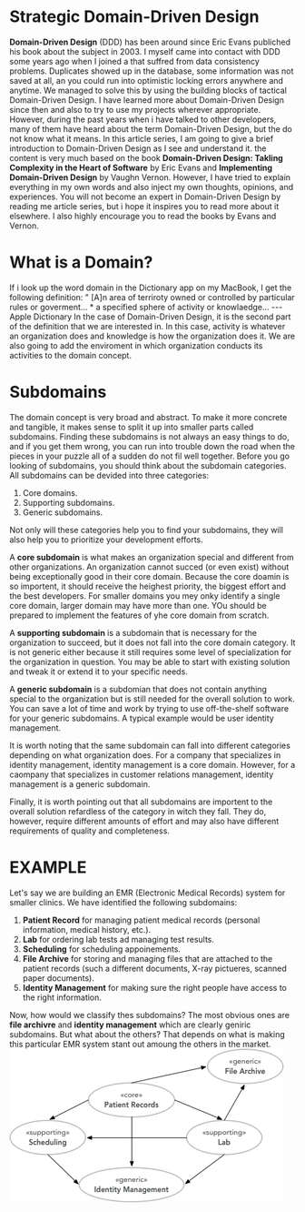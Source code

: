 # Strategic Domain-Driven Design
**Domain-Driven Design** (DDD) has been around since Eric Evans publiched his book about the subject in 2003. I myself came into contact with DDD some years ago when I joined a that suffred from data consistency problems. Duplicates showed up in the database, some information was not saved at all, an you could run into optimistic locking errors anywhere and anytime. We managed to solve this by using the building blocks of tactical Domain-Driven Design.
I have learned more about Domain-Driven Design since then and also to try to use my projects wherever appropriate. However, during the past years when i have talked to other developers, many of them have heard about the term Domain-Driven Design, but the do not know what it means. In this article series, I am going to give a brief introduction to Domain-Driven Design as I see and understand it. the content is very much based on the book **Domain-Driven Design: Takling Complexity in the Heart of Software** by Eric Evans and **Implementing Domain-Driven Design** by Vaughn Vernon. However, I have tried to explain everything in my own words and also inject my own thoughts, opinions, and experiences.
You will not become an expert in Domain-Driven Design by reading me article series, but i hope it inspires you to read more about it elsewhere. I also highly encourage you to read the books by Evans and Vernon.

# What is a Domain?
If i look up the word domain in the Dictionary app on my MacBook, I get the following definition:
" [A]n area of terriroty owned or controlled by particular rules or goverment...
    * a specified sphere of activity or knowlaedge...
--- Apple Dictionary
In the case of Domain-Driven Design, it is the second part of the definition that we are interested in. In this case, activity is whatever an organization does and knowledge is how the organization does it. We are also going to add the enviroment in which organization conducts its activities to the domain concept.

# Subdomains
The domain concept is very broad and abstract. To make it more concrete and tangible, it makes sense to split it up into smaller parts called subdomains. Finding these subdomains is not always an easy things to do, and if you get them wrong, you can run into trouble down the road when the pieces in your puzzle all of a sudden do not fil well together.
Before you go looking of subdomains, you should think about the subdomain categories. All subdomains can be devided into three categories:
1. Core domains.
2. Supporting subdomains.
3. Generic subdomains.

Not only will these categories help you to find your subdomains, they will also help you to prioritize your development efforts.

A **core subdomain** is what makes an organization special and different from other organizations. An organization cannot succed (or even exist) without being exceptionally good in their core domain. Because the core doamin is so importent, it should receive the heighest priority, the biggest effort and the best developers. For smaller domains you mey onky identify a single core domain, larger domain may have more than one. YOu should be prepared to implement the features of yhe core domain from scratch.

A **supporting subdomain** is a subdomain that is necessary for the organization to succeed, but it does not fall into the core domain category. It is not generic either because it still requires some level of specialization for the organization in question. You may be able to start with existing solution and tweak it or extend it to your specific needs.

A **generic subdomain** is a subdomian that does not contain anything special to the organization but is still needed for the overall solution to work. You can save a lot of time and work by trying to use off-the-shelf software for your generic subdomains. A typical example would be user identity management.

It is worth noting that the same subdomain can fall into different categories depending on what organization does. For a company that specializes in identity management, identity management is a core domain. However, for a caompany that specializes in customer relations management, identity management is a generic subdomain.

Finally, it is worth pointing out that all subdomains are importent to the overall solution refardless of the category in witch they fall. They do, however, require different amounts of effort and may also have different requirements of quality and completeness.

# EXAMPLE
Let's say we are building an EMR (Electronic Medical Records) system for smaller clinics. We have identified the following subdomains:
1. **Patient Record** for managing patient medical records (personal information, medical history, etc.).
2. **Lab** for ordering lab tests ad managing test results.
3. **Scheduling** for scheduling appoinements.
4. **File Archive** for storing and managing files that  are attached to the patient records (such a different documents, X-ray pictueres, scanned paper documents).
5. **Identity Management** for making sure the right people have access to the right information.

Now, how would we classify thes subdomains? The most obvious ones are **file archivre** and **identity management** which are clearly geniric subdomains. But what about the others? That depends on what is making this particular EMR system stant out amoung the others in the market. 
![Image-01](ch-1-subdomains.png)